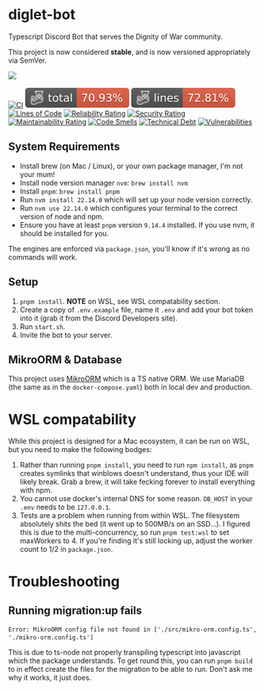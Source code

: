 # diglet-bot
Typescript Discord Bot that serves the Dignity of War community. 

This project is now considered **stable**, and is now versioned appropriately via SemVer.

[![](https://dcbadge.vercel.app/api/server/joindig)](https://discord.gg/joindig)

[![CI](https://github.com/dignityofwar/diglet-bot/actions/workflows/ci.yml/badge.svg)](https://github.com/dignityofwar/diglet-bot/actions/workflows/ci.yml)
![Jest coverage](./badges/coverage-total.svg)
![Lines](./badges/coverage-lines.svg)
[![Lines of Code](https://sonarcloud.io/api/project_badges/measure?project=dignityofwar_diglet-bot&metric=ncloc)](https://sonarcloud.io/summary/new_code?id=dignityofwar_diglet-bot)
[![Reliability Rating](https://sonarcloud.io/api/project_badges/measure?project=dignityofwar_diglet-bot&metric=reliability_rating)](https://sonarcloud.io/summary/new_code?id=dignityofwar_diglet-bot)
[![Security Rating](https://sonarcloud.io/api/project_badges/measure?project=dignityofwar_diglet-bot&metric=security_rating)](https://sonarcloud.io/summary/new_code?id=dignityofwar_diglet-bot)
[![Maintainability Rating](https://sonarcloud.io/api/project_badges/measure?project=dignityofwar_diglet-bot&metric=sqale_rating)](https://sonarcloud.io/summary/new_code?id=dignityofwar_diglet-bot)
[![Code Smells](https://sonarcloud.io/api/project_badges/measure?project=dignityofwar_diglet-bot&metric=code_smells)](https://sonarcloud.io/summary/new_code?id=dignityofwar_diglet-bot)
[![Technical Debt](https://sonarcloud.io/api/project_badges/measure?project=dignityofwar_diglet-bot&metric=sqale_index)](https://sonarcloud.io/summary/new_code?id=dignityofwar_diglet-bot)
[![Vulnerabilities](https://sonarcloud.io/api/project_badges/measure?project=dignityofwar_diglet-bot&metric=vulnerabilities)](https://sonarcloud.io/summary/new_code?id=dignityofwar_diglet-bot)

## System Requirements
- Install brew (on Mac / Linux), or your own package manager, I'm not your mum!
- Install node version manager `nvm`: `brew install nvm`
- Install `pnpm`: `brew install pnpm`
- Run `nvm install 22.14.0` which will set up your node version correctly.
- Run `nvm use 22.14.0` which configures your terminal to the correct version of node and npm.
- Ensure you have at least `pnpm` version `9.14.4` installed. If you use nvm, it should be installed for you.

The engines are enforced via `package.json`, you'll know if it's wrong as no commands will work.

## Setup
1. `pnpm install`. **NOTE** on WSL, see WSL compatability section.
2. Create a copy of `.env.example` file, name it `.env` and add your bot token into it (grab it from the Discord Developers site).
3. Run `start.sh`.
4. Invite the bot to your server.

## MikroORM & Database
This project uses [MikroORM](https://mikro-orm.io/) which is a TS native ORM. We use MariaDB (the same as in the `docker-compose.yaml`) both in local dev and production.

# WSL compatability
While this project is designed for a Mac ecosystem, it can be run on WSL, but you need to make the following bodges:
1. Rather than running `pnpm install`, you need to run `npm install`, as `pnpm` creates symlinks that winblows doesn't understand, thus your IDE will likely break. Grab a brew, it will take fecking forever to install everything with npm.
2. You cannot use docker's internal DNS for some reason. `DB_HOST` in your `.env` needs to be `127.0.0.1`.
3. Tests are a problem when running from within WSL. The filesystem absolutely shits the bed (it went up to 500MB/s on an SSD...). I figured this is due to the multi-concurrency, so run `pnpm test:wsl` to set maxWorkers to 4. If you're finding it's still locking up, adjust the worker count to 1/2 in `package.json`.

# Troubleshooting
## Running migration:up fails
```
Error: MikroORM config file not found in ['./src/mikro-orm.config.ts', './mikro-orm.config.ts']
```
This is due to ts-node not properly transpiling typescript into javascript which the package understands. To get round this, you can run `pnpm build` to in effect create the files for the migration to be able to run. Don't ask me why it works, it just does.
